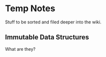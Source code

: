 # Temp Notes

Stuff to be sorted and filed deeper into the wiki.

## Immutable Data Structures

What are they?
